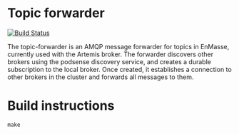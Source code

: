 # Topic forwarder

[![Build Status](https://travis-ci.org/EnMasseProject/topic-forwarder.svg?branch=master)](https://travis-ci.org/EnMasseProject/topic-forwarder)

The topic-forwarder is an AMQP message forwarder for topics in EnMasse, currently used with the
Artemis broker. The forwarder discovers other brokers using the podsense discovery service, and creates a
durable subscription to the local broker. Once created, it establishes a connection to other brokers
in the cluster and forwards all messages to them.

# Build instructions

    make

